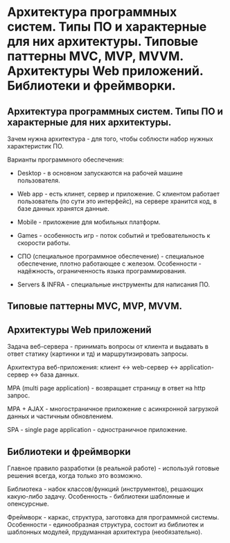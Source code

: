 # Архитектура программных систем. Типы ПО и характерные для них архитектуры. Типовые паттерны MVC, MVP, MVVM. Архитектуры Web приложений. Библиотеки и фреймворки.


## Архитектура программных систем. Типы ПО и характерные для них архитектуры.

Зачем нужна архитектура - для того, чтобы соблюсти набор нужных характеристик ПО.

Варианты программного обеспечения:
- Desktop - в основном запускаются на рабочей машине пользователя.

- Web app - есть клинет, сервер и приложение. С клиентом работает пользователь (по сути это интерфейс), на сервере хранится код, в базе данных хранятся данные.

- Mobile - приложение для мобильных платформ.

- Games - особенность игр - поток событий и требовательность к скорости работы.

- СПО (специальное программное обеспечение) - специальное обеспечение, плотно работающее с железом. Особенности - надёжность, ограниченность языка программирования.

- Servers & INFRA - специальные инструменты для написания ПО.

## Типовые паттерны MVC, MVP, MVVM.

## Архитектуры Web приложений

Задача веб-сервера - принимать вопросы от клиента и выдавать в ответ статику (картинки и тд) и маршрутизировать запросы.

Архитектура веб-приложения: клиент <-> web-сервер <-> application-сервер <-> база данных.

MPA (multi page application) - возвращает страницу в ответ на http запрос.

MPA + AJAX - многостраничное приложение с асинхронной загрузкой данных и частичным обновлением.

SPA - single page application - одностраничное приложение.

## Библиотеки и фреймворки
Главное правило разработки (в реальной работе) - используй готовые решения всегда, когда только это возможно.

Библиотека - набок классов/функций (инструментов), решающих какую-либо задачу. Особенность - библиотеки шаблонные и опенсурсные.

Фреймворк - каркас, структура, заготовка для программной системы. Особенности - единообразная структура, состоит из библиотек и шаблонных модулей, прудуманная архитектура (необязательно).